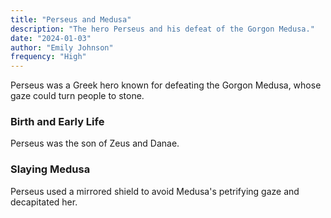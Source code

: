 ```yaml
---
title: "Perseus and Medusa"
description: "The hero Perseus and his defeat of the Gorgon Medusa."
date: "2024-01-03"
author: "Emily Johnson"
frequency: "High"
---
```


Perseus was a Greek hero known for defeating the Gorgon Medusa, whose gaze could turn people to stone.

### Birth and Early Life
Perseus was the son of Zeus and Danae.

### Slaying Medusa
Perseus used a mirrored shield to avoid Medusa's petrifying gaze and decapitated her.
